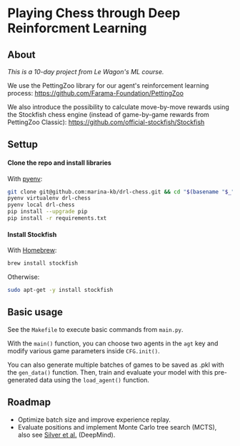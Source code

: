 # Playing Chess through Deep Reinforcment Learning

## About

_This is a 10-day project from Le Wagon's ML course._

We use the PettingZoo library for our agent's reinforcement learning process:
https://github.com/Farama-Foundation/PettingZoo

We also introduce the possibility to calculate move-by-move rewards using the Stockfish chess engine (instead of game-by-game rewards from PettingZoo Classic):
https://github.com/official-stockfish/Stockfish


Settup
-------
#### Clone the repo and install libraries

With [pyenv](https://github.com/pyenv/pyenv-virtualenv):
```bash
git clone git@github.com:marina-kb/drl-chess.git && cd "$(basename "$_" .git)"
pyenv virtualenv drl-chess
pyenv local drl-chess
pip install --upgrade pip
pip install -r requirements.txt
```

#### Install Stockfish
With [Homebrew](https://brew.sh/):
```bash
brew install stockfish
```

Otherwise:
```bash
sudo apt-get -y install stockfish
```

Basic usage
-------
See the `Makefile` to execute basic commands from `main.py`.

With the `main()` function, you can choose two agents in the `agt` key and modify various game parameters inside `CFG.init()`.

You can also generate multiple batches of games to be saved as .pkl with the `gen_data()` function. Then, train and evaluate your model with this pre-generated data using the `load_agent()` function.

Roadmap
-------
- Optimize batch size and improve experience replay.
- Evaluate positions and implement Monte Carlo tree search (MCTS),<br/>
also see [Silver et al.](https://arxiv.org/abs/1712.01815v1) (DeepMind).

